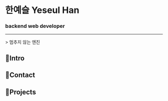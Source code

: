 # 한예슬 Yeseul Han
### backend web developer

<hr>
> 멈추지 않는 엔진



## 📌Intro


## 📌Contact

## 📌Projects

